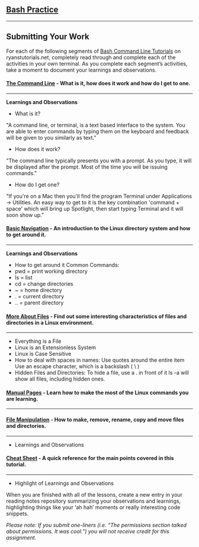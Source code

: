 ## [Bash Practice](https://codefellows.github.io/common_curriculum/prework/terminal)
___

## Submitting Your Work
For each of the following segments of [Bash Command Line Tutorials](https://ryanstutorials.net/linuxtutorial/) on ryanstutorials.net, completely read through and complete each of the activities in your own terminal. As you complete each segment’s activities, take a moment to document your learnings and observations.

#### [The Command Line](https://ryanstutorials.net/linuxtutorial/commandline.php) - What is it, how does it work and how do I get to one.
___
**Learnings and Observations**

* What is it?

"A command line, or terminal, is a text based interface to the system. You are able to enter commands by typing them on the keyboard and feedback will be given to you similarly as text."

* How does it work?

"The command line typically presents you with a prompt. As you type, it will be displayed after the prompt. Most of the time you will be issuing commands."

* How do I get one?

"If you're on a Mac then you'll find the program Terminal under Applications -> Utilities. An easy way to get to it is the key combination 'command + space' which will bring up Spotlight, then start typing Terminal and it will soon show up."





#### [Basic Navigation](https://ryanstutorials.net/linuxtutorial/navigation.php) - An introduction to the Linux directory system and how to get around it.
___
**Learnings and Observations**

* How to get around it
Common Commands:
* pwd = print working directory
* ls = list
* cd = change directories
* ~ = home directory
* . = current directory
* .. = parent directory




#### [More About Files](https://ryanstutorials.net/linuxtutorial/aboutfiles.php) - Find out some interesting characteristics of files and directories in a Linux environment.
___

* Everything is a File
* Linux is an Extensionless System
* Linux is Case Sensitive
* How to deal with spaces in names:
    Use quotes around the entire item
    Use an escape character, which is a backslash ( \ )
* Hidden Files and Directories:
    To hide a file, use a . in front of it
    ls -a will show all files, including hidden ones.



#### [Manual Pages](https://ryanstutorials.net/linuxtutorial/manual.php) - Learn how to make the most of the Linux commands you are learning.
___





#### [File Manipulation](https://ryanstutorials.net/linuxtutorial/filemanipulation.php) - How to make, remove, rename, copy and move files and directories.
___
* Learnings and Observations



#### [Cheat Sheet](https://ryanstutorials.net/linuxtutorial/cheatsheet.php) - A quick reference for the main points covered in this tutorial.
___
* Highlight of Learnings and Observations



When you are finished with all of the lessons, create a new entry in your reading notes repository summarizing your observations and learnings, highlighting things like your ‘ah hah’ moments or really interesting code snippets.

*Please note: If you submit one-liners (i.e. “The permissions section talked about permissions. It was cool.”) you will not receive credit for this assignment.*
